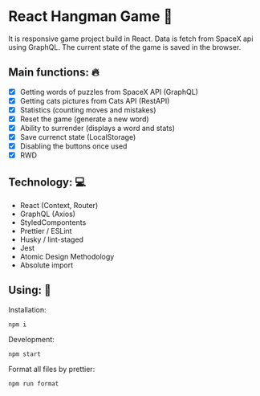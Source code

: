# React Hangman Game 🎲

It is responsive game project build in React. Data is fetch from SpaceX api using GraphQL. The current state of the game is saved in the browser.


## Main functions: 🔥

- [x] Getting words of puzzles from SpaceX API (GraphQL)
- [x] Getting cats pictures from Cats API (RestAPI)
- [x] Statistics (counting moves and mistakes)
- [x] Reset the game (generate a new word)
- [x] Ability to surrender (displays a word and stats)
- [x] Save currenct state (LocalStorage)
- [x] Disabling the buttons once used
- [x] RWD

## Technology: 💻

- React (Context, Router)
- GraphQL (Axios)
- StyledCompontents
- Prettier / ESLint
- Husky / lint-staged
- Jest
- Atomic Design Methodology
- Absolute import

## Using: 💾

Installation:

```
npm i
```

Development:

```
npm start
```

Format all files by prettier:

```
npm run format
```
